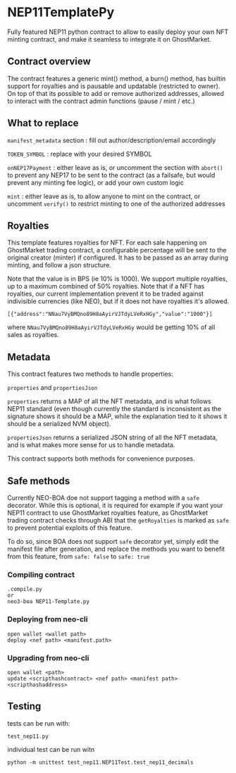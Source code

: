 # NEP11TemplatePy
Fully featured NEP11 python contract to allow to easily deploy your own NFT minting contract, and make it seamless to integrate it on GhostMarket.


## Contract overview

The contract features a generic mint() method, a burn() method, has builtin support for royalties and is pausable and updatable (restricted to owner). On top of that its possible to add or remove authorized addresses, allowed to interact with the contract admin functions (pause / mint / etc.)


## What to replace

`manifest_metadata` section : fill out author/description/email accordingly

`TOKEN_SYMBOL` : replace with your desired SYMBOL

`onNEP17Payment` : either leave as is, or uncomment the section with `abort()` to prevent any NEP17 to be sent to the contract (as a failsafe, but would prevent any minting fee logic), or add your own custom logic

`mint` : either leave as is, to allow anyone to mint on the contract, or uncomment `verify()` to restrict minting to one of the authorized addresses


## Royalties

This template features royalties for NFT. For each sale happening on GhostMarket trading contract, a configurable percentage will be sent to the original creator (minter) if configured. It has to be passed as an array during minting, and follow a json structure.

Note that the value is in BPS (ie 10% is 1000). We support multiple royalties, up to a maximum combined of 50% royalties. Note that if a NFT has royalties, our current implementation prevent it to be traded against indivisible currencies (like NEO), but if it does not have royalties it's allowed.

`[{"address":"NNau7VyBMQno89H8aAyirVJTdyLVeRxHGy","value":"1000"}]`

where `NNau7VyBMQno89H8aAyirVJTdyLVeRxHGy` would be getting 10% of all sales as royalties.


## Metadata

This contract features two methods to handle properties:

`properties` and `propertiesJson`

`properties` returns a MAP of all the NFT metadata, and is what follows NEP11 standard (even though currently the standard is inconsistent as the signature shows it should be a MAP, while the explanation tied to it shows it should be a serialized NVM object).

`propertiesJson` returns a serialized JSON string of all the NFT metadata, and is what makes more sense for us to handle metadata.

This contract supports both methods for convenience purposes.

## Safe methods

Currently NEO-BOA doe not support tagging a method with a `safe` decorator. While this is optional, it is required for example if you want your NEP11 contract to use GhostMarket royalties feature, as GhostMarket trading contract checks through ABI that the `getRoyalties` is marked as `safe` to prevent potential exploits of this feature.

To do so, since BOA does not support `safe` decorator yet, simply edit the manifest file after generation, and replace the methods you want to benefit from this feature, from `safe: false` to `safe: true`

### Compiling contract
```
.compile.py
or
neo3-boa NEP11-Template.py
```

### Deploying from neo-cli
```
open wallet <wallet path>
deploy <nef path> <manifest.path>
```

### Upgrading from neo-cli
```
open wallet <path>
update <scripthashcontract> <nef path> <manifest path> <scripthashaddress>
```

## Testing

tests can be run with:

```
test_nep11.py
```

individual test can be run witn  
```
python -m unittest test_nep11.NEP11Test.test_nep11_decimals
```

